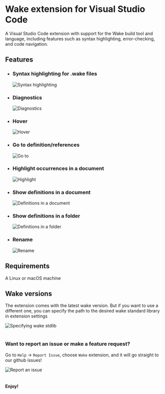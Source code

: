 # Wake extension for Visual Studio Code

A Visual Studio Code extension with support for the Wake build tool and language, including features such as syntax highlighting, error-checking, and code navigation.

## Features

* ### Syntax highlighting for .wake files

    ![Syntax highlighting](https://github.com/sifive/wake/tree/master/extensions/vscode/images/syntax_highlighting.png)

* ### Diagnostics

    ![Diagnostics](https://github.com/sifive/wake/tree/master/extensions/vscode/images/diagnostics.gif)

* ### Hover

    ![Hover](https://github.com/sifive/wake/tree/master/extensions/vscode/images/hover.gif)

* ### Go to definition/references

    ![Go to](https://github.com/sifive/wake/tree/master/extensions/vscode/images/goto.gif)

* ### Highlight occurrences in a document

    ![Highlight](https://github.com/sifive/wake/tree/master/extensions/vscode/images/highlight.gif)

* ### Show definitions in a document

    ![Definitions in a document](https://github.com/sifive/wake/tree/master/extensions/vscode/images/show_defs_doc.gif)

* ### Show definitions in a folder

    ![Definitions in a folder](https://github.com/sifive/wake/tree/master/extensions/vscode/images/show_defs_folder.gif)

* ### Rename 

    ![Rename](https://github.com/sifive/wake/tree/master/extensions/vscode/images/rename.gif)

## Requirements

 A Linux or macOS machine

## Wake versions

The extension comes with the latest wake version. But if you want to use a different one, you can specify the path to the desired wake standard library in extension settings

![Specifying wake stdlib](https://github.com/sifive/wake/tree/master/extensions/vscode/images/stdlib.gif)
<br/><br/>

### Want to report an issue or make a feature request? 

Go to `Help` -> `Report Issue`, choose `Wake` extension, and it will go straight to our github issues!

![Report an issue](https://github.com/sifive/wake/tree/master/extensions/vscode/images/rename.gif)
<br/><br/>

#### **Enjoy!**
